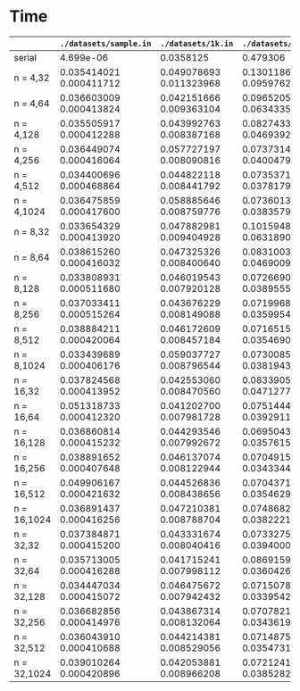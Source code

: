 # Time 
       
|        | `./datasets/sample.in` | `./datasets/1k.in` | `./datasets/4k.in` | `./datasets/20k.in` | `./datasets/20k2k.in` | `./datasets/input1.txt` | `./datasets/input2.txt` | `./datasets/input3.txt` | `./datasets/input4.txt` | `./datasets/input5.txt` | `./datasets/input6.txt` | 
| ------ |  -----  |  -----  |  -----  |  -----  |  -----  |  -----  |  -----  |  -----  |  -----  |  -----  |  -----  | 
| serial | 4.699e-06 | 0.0358125 | 0.479306 | 14.0551 | 1.4221 | 2.1027e-05 | 1.057e-05 | 9.22911 | 0.00262781 | 3.82752 | 7.16826 | 
| n = 4,32 | 0.035414021<br>0.000411712 | 0.049078693<br>0.011323968 | 0.130118683<br>0.095976227 | 1.596137568<br>1.560643799 | 0.953747078<br>0.916271729 | 0.036971095<br>0.000525056 | 0.033816853<br>0.000665792 | 1.137955957<br>1.100416748 | 0.039509588<br>0.004022208 | 0.561722489<br>0.526538147 | 1.064947275<br>1.031113037 | 
| n = 4,64 | 0.036603009<br>0.000413824 | 0.042151666<br>0.009363104 | 0.096520505<br>0.063433502 | 0.877387743<br>0.844046326 | 0.537015418<br>0.500617645 | 0.033551103<br>0.000607616 | 0.036154849<br>0.000662976 | 0.641590350<br>0.607873840 | 0.040226458<br>0.004040000 | 0.343188312<br>0.307582336 | 0.607669441<br>0.570433960 | 
| n = 4,128 | 0.035505917<br>0.000412288 | 0.043992763<br>0.008387168 | 0.082743372<br>0.046939201 | 0.540378717<br>0.490091156 | 0.331340538<br>0.292783997 | 0.035821686<br>0.000526432 | 0.038311181<br>0.000657184 | 0.411120887<br>0.360486908 | 0.041306609<br>0.004011904 | 0.230619144<br>0.194223770 | 0.381209224<br>0.341956573 | 
| n = 4,256 | 0.036449074<br>0.000416064 | 0.057727197<br>0.008090816 | 0.073731467<br>0.040047905 | 0.370691306<br>0.332240997 | 0.225653949<br>0.191659134 | 0.038133663<br>0.000524992 | 0.033714621<br>0.000670208 | 0.291665930<br>0.254899612 | 0.039435951<br>0.003982624 | 0.182705011<br>0.144514618 | 0.276294522<br>0.241968231 | 
| n = 4,512 | 0.034400696<br>0.000468864 | 0.044822118<br>0.008441792 | 0.073537170<br>0.037817921 | 0.296971528<br>0.263483337 | 0.184177105<br>0.150882370 | 0.035646877<br>0.000523872 | 0.050742030<br>0.000654848 | 0.263735021<br>0.213842148 | 0.054441002<br>0.003990048 | 0.164944894<br>0.128772156 | 0.236537564<br>0.202578140 | 
| n = 4,1024 | 0.036475859<br>0.000417600 | 0.058885646<br>0.008759776 | 0.073601332<br>0.038357922 | 0.281052249<br>0.230240326 | 0.161629219<br>0.128491653 | 0.036562257<br>0.000527104 | 0.036591514<br>0.000659072 | 0.237712889<br>0.202376328 | 0.042201906<br>0.004034656 | 0.158243052<br>0.121978912 | 0.218952239<br>0.183584991 | 
| n = 8,32 | 0.033654329<br>0.000413920 | 0.047882981<br>0.009404928 | 0.101594860<br>0.063189056 | 0.881957220<br>0.843500427 | 0.537312192<br>0.501190582 | 0.038758395<br>0.000519744 | 0.034409526<br>0.000668896 | 0.641400159<br>0.606806152 | 0.058837084<br>0.004017568 | 0.341474318<br>0.306251038 | 0.606168706<br>0.570618347 | 
| n = 8,64 | 0.038615260<br>0.000416032 | 0.047325326<br>0.008400640 | 0.083100391<br>0.046900993 | 0.529396964<br>0.490703613 | 0.329161862<br>0.292878601 | 0.049675817<br>0.000520512 | 0.039243548<br>0.000660640 | 0.403622409<br>0.367659027 | 0.037378671<br>0.004035424 | 0.229589682<br>0.195469818 | 0.380483991<br>0.344456055 | 
| n = 8,128 | 0.033808931<br>0.000511680 | 0.046019543<br>0.007920128 | 0.072669010<br>0.038955521 | 0.364378675<br>0.325888855 | 0.225981790<br>0.187766022 | 0.046767560<br>0.000522496 | 0.037564778<br>0.000657440 | 0.285713539<br>0.250217285 | 0.040487814<br>0.004030464 | 0.179375079<br>0.142082336 | 0.268620148<br>0.235340164 | 
| n = 8,256 | 0.037033411<br>0.000515264 | 0.043676229<br>0.008149088 | 0.071996830<br>0.035995422 | 0.281868037<br>0.244145309 | 0.169077823<br>0.135843811 | 0.037112192<br>0.000536448 | 0.050686491<br>0.000663744 | 0.237553254<br>0.199246918 | 0.036740092<br>0.004036576 | 0.153532419<br>0.119251549 | 0.235933600<br>0.185402466 | 
| n = 8,512 | 0.038884211<br>0.000420064 | 0.046172609<br>0.008457184 | 0.071651551<br>0.035469025 | 0.251501648<br>0.215159943 | 0.153656434<br>0.117431549 | 0.039084848<br>0.000523776 | 0.039093702<br>0.000664160 | 0.229883447<br>0.193609283 | 0.040959316<br>0.004001824 | 0.156089703<br>0.118003807 | 0.211083977<br>0.175239899 | 
| n = 8,1024 | 0.033439689<br>0.000406176 | 0.059037727<br>0.008796544 | 0.073008524<br>0.038194336 | 0.247679747<br>0.212232986 | 0.149189703<br>0.110948608 | 0.050604309<br>0.000523552 | 0.033953675<br>0.000655712 | 0.228966144<br>0.193285797 | 0.039865501<br>0.003993760 | 0.152848485<br>0.115455139 | 0.207146050<br>0.168702301 | 
| n = 16,32 | 0.037824568<br>0.000413952 | 0.042553060<br>0.008470560 | 0.083390588<br>0.047127777 | 0.526696324<br>0.492298462 | 0.327837819<br>0.293137482 | 0.038455891<br>0.000521056 | 0.036282241<br>0.000661632 | 0.407771446<br>0.373795380 | 0.039448026<br>0.004009248 | 0.247388312<br>0.195799942 | 0.383011428<br>0.347706787 | 
| n = 16,64 | 0.051318733<br>0.000412320 | 0.041202700<br>0.007981728 | 0.075144469<br>0.039291138 | 0.363547363<br>0.328085419 | 0.222842304<br>0.188900345 | 0.036088173<br>0.000520640 | 0.038568757<br>0.000653216 | 0.292938167<br>0.254188065 | 0.042387098<br>0.003998880 | 0.179088492<br>0.143595749 | 0.274391947<br>0.238118362 | 
| n = 16,128 | 0.036860814<br>0.000415232 | 0.044293546<br>0.007992672 | 0.069504394<br>0.035761505 | 0.279438011<br>0.243814087 | 0.172311527<br>0.135791229 | 0.036838723<br>0.000517472 | 0.050755224<br>0.000660128 | 0.235869398<br>0.200391068 | 0.039628875<br>0.004071712 | 0.157698859<br>0.119428352 | 0.223720344<br>0.187929596 | 
| n = 16,256 | 0.038891652<br>0.000407648 | 0.046137074<br>0.008122944 | 0.070491548<br>0.034334465 | 0.247999364<br>0.210517349 | 0.151707662<br>0.114851997 | 0.037917116<br>0.000521472 | 0.036927172<br>0.000664480 | 0.222554588<br>0.189775772 | 0.037345378<br>0.004013824 | 0.151362724<br>0.115492607 | 0.209026029<br>0.172682663 | 
| n = 16,512 | 0.049906167<br>0.000421632 | 0.044526836<br>0.008438656 | 0.070437110<br>0.035462975 | 0.243248729<br>0.208951172 | 0.148178762<br>0.109876640 | 0.035821402<br>0.000520384 | 0.034337138<br>0.000663680 | 0.240067667<br>0.189908386 | 0.037398925<br>0.004022752 | 0.150955617<br>0.112609245 | 0.199984537<br>0.166103653 | 
| n = 16,1024 | 0.036891437<br>0.000416256 | 0.047210381<br>0.008788704 | 0.074868210<br>0.038222111 | 0.288076376<br>0.253319580 | 0.166981078<br>0.131670746 | 0.034849792<br>0.000521856 | 0.035936639<br>0.000679232 | 0.263424397<br>0.226091614 | 0.037672176<br>0.004236992 | 0.150574258<br>0.117458145 | 0.217122601<br>0.183682785 | 
| n = 32,32 | 0.037384871<br>0.000415200 | 0.043331674<br>0.008040416 | 0.073327571<br>0.039400032 | 0.376123611<br>0.326072083 | 0.222317459<br>0.188753860 | 0.050248463<br>0.000517280 | 0.034004496<br>0.000661952 | 0.306525426<br>0.256537537 | 0.037555253<br>0.004016256 | 0.183564183<br>0.146993378 | 0.276351834<br>0.241646118 | 
| n = 32,64 | 0.035713005<br>0.000416288 | 0.041715241<br>0.007998112 | 0.086915955<br>0.036042686 | 0.281827808<br>0.245463013 | 0.187177308<br>0.136682022 | 0.036148041<br>0.000526496 | 0.036014346<br>0.000660928 | 0.253754152<br>0.200516800 | 0.040477827<br>0.004018560 | 0.156616125<br>0.120388222 | 0.227626019<br>0.190191299 | 
| n = 32,128 | 0.034447034<br>0.000415072 | 0.046475672<br>0.007942432 | 0.071507813<br>0.033954239 | 0.258012056<br>0.208404358 | 0.147848035<br>0.114931328 | 0.038823535<br>0.000526784 | 0.039075945<br>0.000679200 | 0.226438483<br>0.188734207 | 0.036891689<br>0.004049792 | 0.148276048<br>0.114813858 | 0.221263225<br>0.170226364 | 
| n = 32,256 | 0.036682856<br>0.000414976 | 0.043867314<br>0.008132064 | 0.070782162<br>0.034361919 | 0.245693693<br>0.210539108 | 0.147366900<br>0.110868736 | 0.036047797<br>0.000615648 | 0.038851531<br>0.000658272 | 0.227183220<br>0.191699066 | 0.037910685<br>0.004042592 | 0.147164175<br>0.111693825 | 0.202884051<br>0.165569885 | 
| n = 32,512 | 0.036043910<br>0.000410688 | 0.044214381<br>0.008529056 | 0.071487587<br>0.035473152 | 0.268390423<br>0.234203003 | 0.155819471<br>0.119611168 | 0.033331461<br>0.000522752 | 0.038264091<br>0.000693216 | 0.248499254<br>0.212000031 | 0.037752704<br>0.004261536 | 0.144999475<br>0.109434624 | 0.202883338<br>0.169692734 | 
| n = 32,1024 | 0.039010264<br>0.000420896 | 0.042053881<br>0.008966208 | 0.072124189<br>0.038528255 | 0.295961443<br>0.240831161 | 0.170491653<br>0.134951141 | 0.037121689<br>0.000542528 | 0.036643712<br>0.000741472 | 0.236361451<br>0.199728516 | 0.040502058<br>0.004906144 | 0.158040814<br>0.122407005 | 0.225760249<br>0.189284866 | 